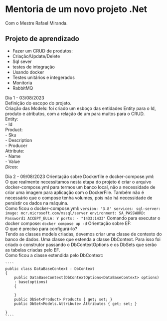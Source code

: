 # Mentoria de um novo projeto .Net  
Com o Mestre Rafael Miranda.  

## Projeto de aprendizado  
- Fazer um CRUD de produtos:  
- Criação/Update/Delete  
- Sql sever  
- testes de integração  
- Usando docker  
- Testes unitários e integerados  
- Monitoria  
- RabbitMQ  

Dia 1 - 03/08/2023  
  Definição do escopo do projeto.  
  Criação das Models: foi criado um esboço das entidades Entity para o Id, produto e atributos, com a relação de um para muitos para o CRUD.   
  Entity:  
    - Id  
  Product:  
    - Sku  
    - Description  
    - Producer  
  Attribute:  
    - Name  
    - Value  
  *Dicas*:  

  Dia 2 - 09/08/2023
    Orientação sobre Dockerfile e docker-compose.yml:  
    O que realmente necessitamos nesta etapa do projeto é criar o arquivo docker-compose.yml para termos um banco local, não a necessidade de criar uma imagem para aplicação com o DockerFile.
    Também não é necessário que o compose tenha volumes, pois não há necessidade de persistir os dados na máquina.  
    Como ficou o docker-compose.yml:
    ````
    version: '3.8'
    services:
    sql-server:
    image: mcr.microsoft.com/mssql/server
    environment:
      SA_PASSWORD: Password1
      ACCEPT_EULA: Y
    ports:
      - "1433:1433"
    ````
    Comando para executar o docker compose:
    ````
    docker compose up -d
    ````
    Orientação sobre EF:  
    O que é preciso para configurá-lo?  
    Tendo as classes models criadas, devemos criar uma classe de contexto do banco de dados. Uma classe que estenda a classe DbContext. Para isso foi criado o construtor passando o 
    DbContextOptions e os DbSets que serão as tabelas criadas pelo EF.  
    Como ficou a classe extendida pelo DbContext:  
    
    ````
    public class DataBaseContext : DbContext
    {
        public DataBaseContext(DbContextOptions<DataBaseContext> options)
        : base(options)
        {
        
        }
        public DbSet<Product> Products { get; set; }
        public DbSet<Models.Attribute> Attributes { get; set; }

    }
    ````
